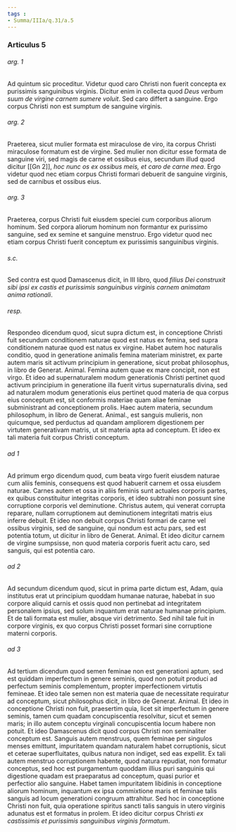 ```yaml
---
tags : 
- Summa/IIIa/q.31/a.5
---
```


### Articulus 5

###### arg. 1
Ad quintum sic proceditur. Videtur quod caro Christi non fuerit concepta ex purissimis sanguinibus virginis. Dicitur enim in collecta quod *Deus verbum suum de virgine carnem sumere voluit*. Sed caro differt a sanguine. Ergo corpus Christi non est sumptum de sanguine virginis.

###### arg. 2
Praeterea, sicut mulier formata est miraculose de viro, ita corpus Christi miraculose formatum est de virgine. Sed mulier non dicitur esse formata de sanguine viri, sed magis de carne et ossibus eius, secundum illud quod dicitur [[Gn 2]], *hoc nunc os ex ossibus meis, et caro de carne mea*. Ergo videtur quod nec etiam corpus Christi formari debuerit de sanguine virginis, sed de carnibus et ossibus eius.

###### arg. 3
Praeterea, corpus Christi fuit eiusdem speciei cum corporibus aliorum hominum. Sed corpora aliorum hominum non formantur ex purissimo sanguine, sed ex semine et sanguine menstruo. Ergo videtur quod nec etiam corpus Christi fuerit conceptum ex purissimis sanguinibus virginis.

###### s.c.
Sed contra est quod Damascenus dicit, in III libro, quod *filius Dei construxit sibi ipsi ex castis et purissimis sanguinibus virginis carnem animatam anima rationali*.

###### resp.
Respondeo dicendum quod, sicut supra dictum est, in conceptione Christi fuit secundum conditionem naturae quod est natus ex femina, sed supra conditionem naturae quod est natus ex virgine. Habet autem hoc naturalis conditio, quod in generatione animalis femina materiam ministret, ex parte autem maris sit activum principium in generatione, sicut probat philosophus, in libro de Generat. Animal. Femina autem quae ex mare concipit, non est virgo. Et ideo ad supernaturalem modum generationis Christi pertinet quod activum principium in generatione illa fuerit virtus supernaturalis divina, sed ad naturalem modum generationis eius pertinet quod materia de qua corpus eius conceptum est, sit conformis materiae quam aliae feminae subministrant ad conceptionem prolis. Haec autem materia, secundum philosophum, in libro de Generat. Animal., est sanguis mulieris, non quicumque, sed perductus ad quandam ampliorem digestionem per virtutem generativam matris, ut sit materia apta ad conceptum. Et ideo ex tali materia fuit corpus Christi conceptum.

###### ad 1
Ad primum ergo dicendum quod, cum beata virgo fuerit eiusdem naturae cum aliis feminis, consequens est quod habuerit carnem et ossa eiusdem naturae. Carnes autem et ossa in aliis feminis sunt actuales corporis partes, ex quibus constituitur integritas corporis, et ideo subtrahi non possunt sine corruptione corporis vel deminutione. Christus autem, qui venerat corrupta reparare, nullam corruptionem aut deminutionem integritati matris eius inferre debuit. Et ideo non debuit corpus Christi formari de carne vel ossibus virginis, sed de sanguine, qui nondum est actu pars, sed est potentia totum, ut dicitur in libro de Generat. Animal. Et ideo dicitur carnem de virgine sumpsisse, non quod materia corporis fuerit actu caro, sed sanguis, qui est potentia caro.

###### ad 2
Ad secundum dicendum quod, sicut in prima parte dictum est, Adam, quia institutus erat ut principium quoddam humanae naturae, habebat in suo corpore aliquid carnis et ossis quod non pertinebat ad integritatem personalem ipsius, sed solum inquantum erat naturae humanae principium. Et de tali formata est mulier, absque viri detrimento. Sed nihil tale fuit in corpore virginis, ex quo corpus Christi posset formari sine corruptione materni corporis.

###### ad 3
Ad tertium dicendum quod semen feminae non est generationi aptum, sed est quiddam imperfectum in genere seminis, quod non potuit produci ad perfectum seminis complementum, propter imperfectionem virtutis femineae. Et ideo tale semen non est materia quae de necessitate requiratur ad conceptum, sicut philosophus dicit, in libro de Generat. Animal. Et ideo in conceptione Christi non fuit, praesertim quia, licet sit imperfectum in genere seminis, tamen cum quadam concupiscentia resolvitur, sicut et semen maris; in illo autem conceptu virginali concupiscentia locum habere non potuit. Et ideo Damascenus dicit quod corpus Christi non seminaliter conceptum est. Sanguis autem menstruus, quem feminae per singulos menses emittunt, impuritatem quandam naturalem habet corruptionis, sicut et ceterae superfluitates, quibus natura non indiget, sed eas expellit. Ex tali autem menstruo corruptionem habente, quod natura repudiat, non formatur conceptus, sed hoc est purgamentum quoddam illius puri sanguinis qui digestione quadam est praeparatus ad conceptum, quasi purior et perfectior alio sanguine. Habet tamen impuritatem libidinis in conceptione aliorum hominum, inquantum ex ipsa commixtione maris et feminae talis sanguis ad locum generationi congruum attrahitur. Sed hoc in conceptione Christi non fuit, quia operatione spiritus sancti talis sanguis in utero virginis adunatus est et formatus in prolem. Et ideo dicitur corpus Christi *ex castissimis et purissimis sanguinibus virginis formatum*.

